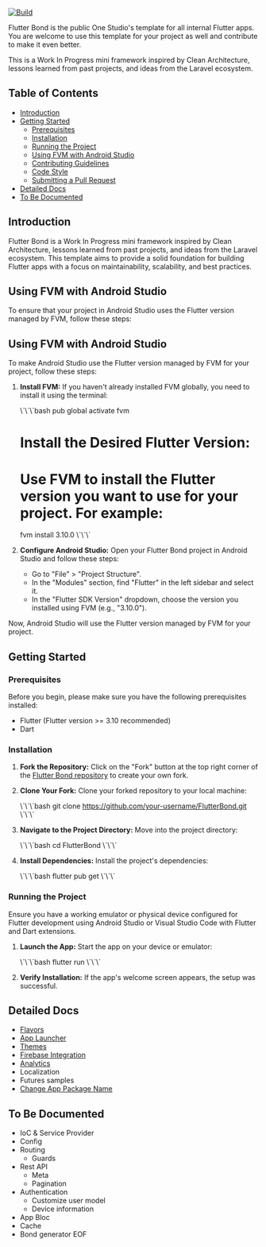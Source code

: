 [![Build](https://github.com/onestudio-co/flutter-bond/actions/workflows/build.yml/badge.svg)](https://github.com/onestudio-co/flutter-bond/actions/workflows/build.yml)

Flutter Bond is the public One Studio's template for all internal Flutter apps. You are welcome to use this template for your project as well and contribute to make it even better.

This is a Work In Progress mini framework inspired by Clean Architecture, lessons learned from past projects, and ideas from the Laravel ecosystem.

## Table of Contents

- [Introduction](#introduction)
- [Getting Started](#getting-started)
    - [Prerequisites](#prerequisites)
    - [Installation](#installation)
    - [Running the Project](#running-the-project)
    - [Using FVM with Android Studio](#using-fvm-with-android-studio)
    - [Contributing Guidelines](#contributing-guidelines)
    - [Code Style](#code-style)
    - [Submitting a Pull Request](#submitting-a-pull-request)
- [Detailed Docs](#detailed-docs)
- [To Be Documented](#to-be-documented)

## Introduction

Flutter Bond is a Work In Progress mini framework inspired by Clean Architecture, lessons learned from past projects, and ideas from the Laravel ecosystem. This template aims to provide a solid foundation for building Flutter apps with a focus on maintainability, scalability, and best practices.

## Using FVM with Android Studio

To ensure that your project in Android Studio uses the Flutter version managed by FVM, follow these steps:

## Using FVM with Android Studio

To make Android Studio use the Flutter version managed by FVM for your project, follow these steps:

1. **Install FVM:**
   If you haven't already installed FVM globally, you need to install it using the terminal:

   \\\`\\\`\\\`bash
   pub global activate fvm

   # Install the Desired Flutter Version:
   # Use FVM to install the Flutter version you want to use for your project. For example:
   fvm install 3.10.0
   \\\`\\\`\\\`

2. **Configure Android Studio:**
   Open your Flutter Bond project in Android Studio and follow these steps:
    - Go to "File" > "Project Structure".
    - In the "Modules" section, find "Flutter" in the left sidebar and select it.
    - In the "Flutter SDK Version" dropdown, choose the version you installed using FVM (e.g., "3.10.0").

Now, Android Studio will use the Flutter version managed by FVM for your project.

## Getting Started

### Prerequisites

Before you begin, please make sure you have the following prerequisites installed:

- Flutter (Flutter version >= 3.10 recommended)
- Dart

### Installation

1. **Fork the Repository:** Click on the "Fork" button at the top right corner of the [Flutter Bond repository](https://github.com/onestudio-co/flutter-bond) to create your own fork.

2. **Clone Your Fork:** Clone your forked repository to your local machine:

   \\\`\\\`\\\`bash
   git clone https://github.com/your-username/FlutterBond.git
   \\\`\\\`\\\`

3. **Navigate to the Project Directory:** Move into the project directory:

   \\\`\\\`\\\`bash
   cd FlutterBond
   \\\`\\\`\\\`

4. **Install Dependencies:** Install the project's dependencies:

   \\\`\\\`\\\`bash
   flutter pub get
   \\\`\\\`\\\`

### Running the Project

Ensure you have a working emulator or physical device configured for Flutter development using Android Studio or Visual Studio Code with Flutter and Dart extensions.

1. **Launch the App:** Start the app on your device or emulator:

   \\\`\\\`\\\`bash
   flutter run
   \\\`\\\`\\\`

2. **Verify Installation:** If the app's welcome screen appears, the setup was successful.

## Detailed Docs

- [Flavors](https://github.com/onestudio-co/flutter-bond/blob/main/docs/flavors.md)
- [App Launcher](https://github.com/onestudio-co/flutter-bond/blob/main/docs/launcher.md)
- [Themes](https://github.com/onestudio-co/flutter-bond/blob/main/docs/themes.md)
- [Firebase Integration](https://github.com/onestudio-co/flutter-bond/blob/main/docs/firebase.md)
- [Analytics](https://github.com/onestudio-co/flutter-bond/blob/main/docs/analytics.md)
- Localization
- Futures samples
- [Change App Package Name](https://github.com/onestudio-co/flutter-bond/blob/main/docs/change_app_name.md)

## To Be Documented

- IoC & Service Provider
- Config
- Routing
    - Guards
- Rest API
    - Meta
    - Pagination
- Authentication
    - Customize user model
    - Device information
- App Bloc
- Cache
- Bond generator
  EOF